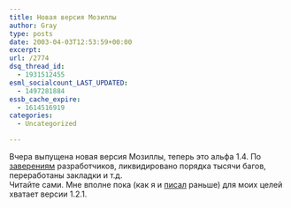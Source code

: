 ```yaml
---
title: Новая версия Мозиллы
author: Gray
type: posts
date: 2003-04-03T12:53:59+00:00
excerpt:
url: /2774
dsq_thread_id:
  - 1931512455
esml_socialcount_LAST_UPDATED:
  - 1497281884
essb_cache_expire:
  - 1614516919
categories:
  - Uncategorized

---
```








Вчера выпущена новая версия Мозиллы, теперь это альфа 1.4. По <a href="http://www.mozilla.org/releases/mozilla1.4a/" target="_blank">заверениям</a> разработчиков, ликвидировано порядка тысячи багов, переработаны закладки и т.д.  
Читайте сами. Мне вполне пока (как я и <a href="http://www.searchengines.ru/blog/archives/000555.html" target="_blank">писал</a> раньше) для моих целей хватает версии 1.2.1.